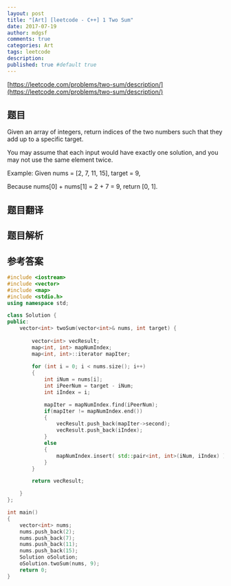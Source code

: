 ```yaml
---
layout: post
title: "[Art] [leetcode - C++] 1 Two Sum"
date: 2017-07-19
author: mdgsf
comments: true
categories: Art
tags: leetcode
description:
published: true #default true
---
```


[https://leetcode.com/problems/two-sum/description/](https://leetcode.com/problems/two-sum/description/)

## 题目

Given an array of integers, return indices of the two numbers such that they add up to a specific target.

You may assume that each input would have exactly one solution, and you may not use the same element twice.

Example:
Given nums = [2, 7, 11, 15], target = 9,

Because nums[0] + nums[1] = 2 + 7 = 9,
return [0, 1].

## 题目翻译

## 题目解析

## 参考答案

```cpp
#include <iostream>
#include <vector>
#include <map>
#include <stdio.h>
using namespace std;

class Solution {
public:
    vector<int> twoSum(vector<int>& nums, int target) {
        
        vector<int> vecResult;
        map<int, int> mapNumIndex;
        map<int, int>::iterator mapIter;
        
        for (int i = 0; i < nums.size(); i++)
        {
            int iNum = nums[i];
            int iPeerNum = target - iNum;
            int iIndex = i;

            mapIter = mapNumIndex.find(iPeerNum);
            if(mapIter != mapNumIndex.end())
            {
                vecResult.push_back(mapIter->second);
                vecResult.push_back(iIndex);
            }
            else
            {
                mapNumIndex.insert( std::pair<int, int>(iNum, iIndex) );
            }
        }

        return vecResult;

    }
};

int main()
{
    vector<int> nums;
    nums.push_back(2);
    nums.push_back(7);
    nums.push_back(11);
    nums.push_back(15);
    Solution oSolution;
    oSolution.twoSum(nums, 9);
    return 0;
}
```
